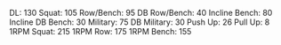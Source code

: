 DL: 130
 Squat: 105
 Row/Bench: 95
 DB Row/Bench: 40
 Incline Bench: 80
 Incline DB Bench: 30
 Military: 75
 DB Military: 30
 Push Up: 26
 Pull Up: 8
 1RPM Squat: 215
 1RPM Row: 175
 1RPM Bench: 155
